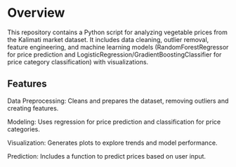 # Overview
This repository contains a Python script for analyzing vegetable prices from the Kalimati market dataset.
It includes data cleaning, outlier removal, feature engineering, and machine learning models 
(RandomForestRegressor for price prediction and LogisticRegression/GradientBoostingClassifier for price category classification) with visualizations.

## Features
Data Preprocessing: Cleans and prepares the dataset, removing outliers and creating features.


Modeling: Uses regression for price prediction and classification for price categories.


Visualization: Generates plots to explore trends and model performance.


Prediction: Includes a function to predict prices based on user input.

